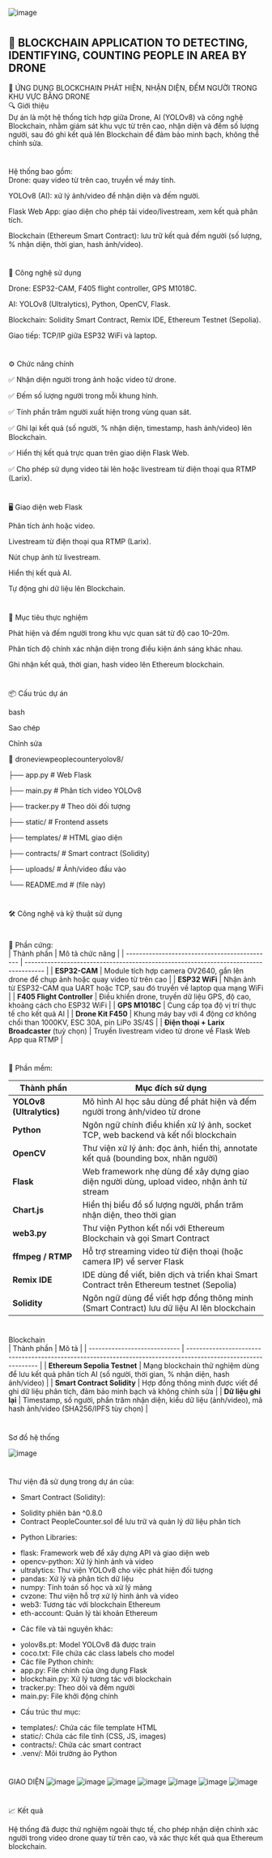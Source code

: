 ![image](https://github.com/user-attachments/assets/3a839658-edf4-4284-ae42-f8cc9ba1c0fb)


#

📡 BLOCKCHAIN ​​APPLICATION TO DETECTING, IDENTIFYING, COUNTING PEOPLE IN AREA BY DRONE
----------------------------------------------------------------------------------


📡 ỨNG DỤNG BLOCKCHAIN PHÁT HIỆN, NHẬN DIỆN, ĐẾM NGƯỜI TRONG KHU VỰC BẰNG DRONE  
🔍 Giới thiệu  
Dự án là một hệ thống tích hợp giữa Drone, AI (YOLOv8) và công nghệ Blockchain, nhằm giám sát khu vực từ trên cao, nhận diện và đếm số lượng người, sau đó ghi kết quả lên Blockchain để đảm bảo minh bạch, không thể chỉnh sửa.  
#
Hệ thống bao gồm:    
Drone: quay video từ trên cao, truyền về máy tính.  

YOLOv8 (AI): xử lý ảnh/video để nhận diện và đếm người.  

Flask Web App: giao diện cho phép tải video/livestream, xem kết quả phân tích.  

Blockchain (Ethereum Smart Contract): lưu trữ kết quả đếm người (số lượng, % nhận diện, thời gian, hash ảnh/video).  

#
🧠 Công nghệ sử dụng  

Drone: ESP32-CAM, F405 flight controller, GPS M1018C.  

AI: YOLOv8 (Ultralytics), Python, OpenCV, Flask.  

Blockchain: Solidity Smart Contract, Remix IDE, Ethereum Testnet (Sepolia).  

Giao tiếp: TCP/IP giữa ESP32 WiFi và laptop.  

#
⚙️ Chức năng chính  

✅ Nhận diện người trong ảnh hoặc video từ drone.  

✅ Đếm số lượng người trong mỗi khung hình.  

✅ Tính phần trăm người xuất hiện trong vùng quan sát.  
 
✅ Ghi lại kết quả (số người, % nhận diện, timestamp, hash ảnh/video) lên Blockchain.  

✅ Hiển thị kết quả trực quan trên giao diện Flask Web.  

✅ Cho phép sử dụng video tải lên hoặc livestream từ điện thoại qua RTMP (Larix).  

#
🖥️ Giao diện web Flask  

 Phân tích ảnh hoặc video.  
 
 Livestream từ điện thoại qua RTMP (Larix).  
 
 Nút chụp ảnh từ livestream.  
 
 Hiển thị kết quả AI.  
 
 Tự động ghi dữ liệu lên Blockchain.  
 
#
🧪 Mục tiêu thực nghiệm  

Phát hiện và đếm người trong khu vực quan sát từ độ cao 10–20m.  

Phân tích độ chính xác nhận diện trong điều kiện ánh sáng khác nhau.  

Ghi nhận kết quả, thời gian, hash video lên Ethereum blockchain.  

#
📦 Cấu trúc dự án  

bash  

Sao chép  

Chỉnh sửa  

📂 droneviewpeoplecounteryolov8/  

├── app.py              # Web Flask  

├── main.py             # Phân tích video YOLOv8  

├── tracker.py          # Theo dõi đối tượng  

├── static/             # Frontend assets  

├── templates/          # HTML giao diện  

├── contracts/          # Smart contract (Solidity)  

├── uploads/            # Ảnh/video đầu vào  

└── README.md           # (file này)  
#
🛠️ Công nghệ và kỹ thuật sử dụng  

#
🧱 Phần cứng:  
| Thành phần                                    | Mô tả chức năng                                                                      |
| --------------------------------------------- | ------------------------------------------------------------------------------------ |
| **ESP32-CAM**                                 | Module tích hợp camera OV2640, gắn lên drone để chụp ảnh hoặc quay video từ trên cao |
| **ESP32 WiFi**                                | Nhận ảnh từ ESP32-CAM qua UART hoặc TCP, sau đó truyền về laptop qua mạng WiFi       |
| **F405 Flight Controller**                    | Điều khiển drone, truyền dữ liệu GPS, độ cao, khoảng cách cho ESP32 WiFi             |
| **GPS M1018C**                                | Cung cấp tọa độ vị trí thực tế cho kết quả AI                                        |
| **Drone Kit F450**                            | Khung máy bay với 4 động cơ không chổi than 1000KV, ESC 30A, pin LiPo 3S/4S          |
| **Điện thoại + Larix Broadcaster** (tuỳ chọn) | Truyền livestream video từ drone về Flask Web App qua RTMP                           |

#
🧠 Phần mềm:  

| Thành phần               | Mục đích sử dụng                                                                          |
| ------------------------ | ----------------------------------------------------------------------------------------- |
| **YOLOv8 (Ultralytics)** | Mô hình AI học sâu dùng để phát hiện và đếm người trong ảnh/video từ drone                |
| **Python**               | Ngôn ngữ chính điều khiển xử lý ảnh, socket TCP, web backend và kết nối blockchain        |
| **OpenCV**               | Thư viện xử lý ảnh: đọc ảnh, hiển thị, annotate kết quả (bounding box, nhãn người)        |
| **Flask**                | Web framework nhẹ dùng để xây dựng giao diện người dùng, upload video, nhận ảnh từ stream |
| **Chart.js**             | Hiển thị biểu đồ số lượng người, phần trăm nhận diện, theo thời gian                      |
| **web3.py**              | Thư viện Python kết nối với Ethereum Blockchain và gọi Smart Contract                     |
| **ffmpeg / RTMP**        | Hỗ trợ streaming video từ điện thoại (hoặc camera IP) về server Flask                     |
| **Remix IDE**            | IDE dùng để viết, biên dịch và triển khai Smart Contract trên Ethereum testnet (Sepolia)  |
| **Solidity**             | Ngôn ngữ dùng để viết hợp đồng thông minh (Smart Contract) lưu dữ liệu AI lên blockchain  |

#
Blockchain  
| Thành phần                   | Mô tả                                                                                                          |
| ---------------------------- | -------------------------------------------------------------------------------------------------------------- |
| **Ethereum Sepolia Testnet** | Mạng blockchain thử nghiệm dùng để lưu kết quả phân tích AI (số người, thời gian, % nhận diện, hash ảnh/video) |
| **Smart Contract Solidity**  | Hợp đồng thông minh được viết để ghi dữ liệu phân tích, đảm bảo minh bạch và không chỉnh sửa                   |
| **Dữ liệu ghi lại**          | Timestamp, số người, phần trăm nhận diện, kiểu dữ liệu (ảnh/video), mã hash ảnh/video (SHA256/IPFS tùy chọn)   |



#
Sơ đồ hệ thống  

![image](https://github.com/user-attachments/assets/0e0c2e92-94e6-4b6c-b470-b5cb6bbdac81)

#
Thư viện đã sử dụng   trong dự án của:  
- Smart Contract (Solidity):    
+ Solidity phiên bản ^0.8.0    
+ Contract PeopleCounter.sol để lưu trữ và quản lý dữ liệu phân tích  
- Python Libraries:  
+ flask: Framework web để xây dựng API và giao diện web  
+ opencv-python: Xử lý hình ảnh và video  
+ ultralytics: Thư viện YOLOv8 cho việc phát hiện đối tượng  
+ pandas: Xử lý và phân tích dữ liệu  
+ numpy: Tính toán số học và xử lý mảng  
+ cvzone: Thư viện hỗ trợ xử lý hình ảnh và video  
+ web3: Tương tác với blockchain Ethereum  
+ eth-account: Quản lý tài khoản Ethereum  
- Các file và tài nguyên khác:  
+ yolov8s.pt: Model YOLOv8 đã được train  
+ coco.txt: File chứa các class labels cho model  
+ Các file Python chính:  
+ app.py: File chính của ứng dụng Flask  
+ blockchain.py: Xử lý tương tác với blockchain  
+ tracker.py: Theo dõi và đếm người  
+ main.py: File khởi động chính  
- Cấu trúc thư mục:  
+ templates/: Chứa các file template HTML  
+ static/: Chứa các file tĩnh (CSS, JS, images)  
+ contracts/: Chứa các smart contract  
+ .venv/: Môi trường ảo Python  

#
GIAO DIỆN
![image](https://github.com/user-attachments/assets/eddb8bac-453f-4d6a-b762-10f3a614fe1e)
![image](https://github.com/user-attachments/assets/c8d1d452-8054-4a29-a54e-b1243d1e6a53)
![image](https://github.com/user-attachments/assets/0918d658-9094-4f38-8e63-85dfab2b9377)
![image](https://github.com/user-attachments/assets/36bbb0a7-84f9-44d1-893f-567225462ac1)
![image](https://github.com/user-attachments/assets/2deeae2c-bc17-4583-9fa1-5bebf700ec49)
![image](https://github.com/user-attachments/assets/d73f61b4-2bda-4e79-ab99-2a8b0513697a)
![image](https://github.com/user-attachments/assets/8d50c6ed-56f3-4166-9919-335282130be7)



#
📈 Kết quả  

Hệ thống đã được thử nghiệm ngoài thực tế, cho phép nhận diện chính xác người trong video drone quay từ trên cao, và xác thực kết quả qua Ethereum blockchain.  
